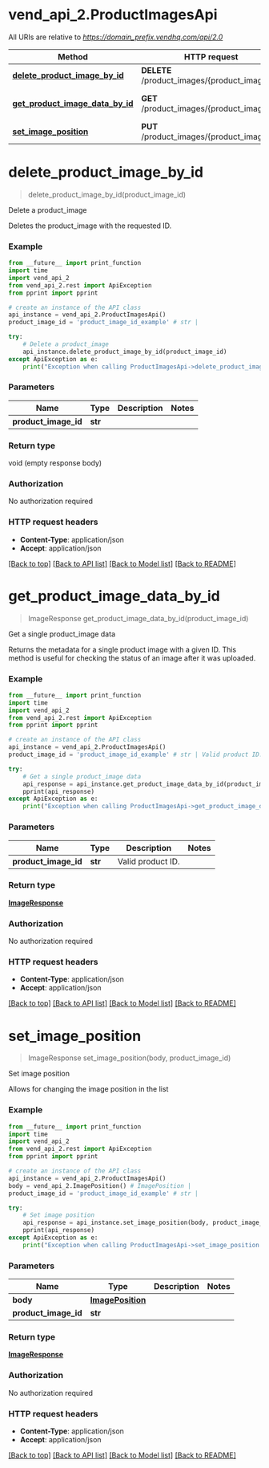 # vend_api_2.ProductImagesApi

All URIs are relative to *https://domain_prefix.vendhq.com/api/2.0*

Method | HTTP request | Description
------------- | ------------- | -------------
[**delete_product_image_by_id**](ProductImagesApi.md#delete_product_image_by_id) | **DELETE** /product_images/{product_image_id} | Delete a product_image
[**get_product_image_data_by_id**](ProductImagesApi.md#get_product_image_data_by_id) | **GET** /product_images/{product_image_id} | Get a single product_image data
[**set_image_position**](ProductImagesApi.md#set_image_position) | **PUT** /product_images/{product_image_id} | Set image position


# **delete_product_image_by_id**
> delete_product_image_by_id(product_image_id)

Delete a product_image

Deletes the product_image with the requested ID.

### Example 
```python
from __future__ import print_function
import time
import vend_api_2
from vend_api_2.rest import ApiException
from pprint import pprint

# create an instance of the API class
api_instance = vend_api_2.ProductImagesApi()
product_image_id = 'product_image_id_example' # str | 

try: 
    # Delete a product_image
    api_instance.delete_product_image_by_id(product_image_id)
except ApiException as e:
    print("Exception when calling ProductImagesApi->delete_product_image_by_id: %s\n" % e)
```

### Parameters

Name | Type | Description  | Notes
------------- | ------------- | ------------- | -------------
 **product_image_id** | **str**|  | 

### Return type

void (empty response body)

### Authorization

No authorization required

### HTTP request headers

 - **Content-Type**: application/json
 - **Accept**: application/json

[[Back to top]](#) [[Back to API list]](../README.md#documentation-for-api-endpoints) [[Back to Model list]](../README.md#documentation-for-models) [[Back to README]](../README.md)

# **get_product_image_data_by_id**
> ImageResponse get_product_image_data_by_id(product_image_id)

Get a single product_image data

Returns the metadata for a single product image with a given ID. This method is useful for checking the status of an image after it was uploaded.

### Example 
```python
from __future__ import print_function
import time
import vend_api_2
from vend_api_2.rest import ApiException
from pprint import pprint

# create an instance of the API class
api_instance = vend_api_2.ProductImagesApi()
product_image_id = 'product_image_id_example' # str | Valid product ID.

try: 
    # Get a single product_image data
    api_response = api_instance.get_product_image_data_by_id(product_image_id)
    pprint(api_response)
except ApiException as e:
    print("Exception when calling ProductImagesApi->get_product_image_data_by_id: %s\n" % e)
```

### Parameters

Name | Type | Description  | Notes
------------- | ------------- | ------------- | -------------
 **product_image_id** | **str**| Valid product ID. | 

### Return type

[**ImageResponse**](ImageResponse.md)

### Authorization

No authorization required

### HTTP request headers

 - **Content-Type**: application/json
 - **Accept**: application/json

[[Back to top]](#) [[Back to API list]](../README.md#documentation-for-api-endpoints) [[Back to Model list]](../README.md#documentation-for-models) [[Back to README]](../README.md)

# **set_image_position**
> ImageResponse set_image_position(body, product_image_id)

Set image position

Allows for changing the image position in the list

### Example 
```python
from __future__ import print_function
import time
import vend_api_2
from vend_api_2.rest import ApiException
from pprint import pprint

# create an instance of the API class
api_instance = vend_api_2.ProductImagesApi()
body = vend_api_2.ImagePosition() # ImagePosition | 
product_image_id = 'product_image_id_example' # str | 

try: 
    # Set image position
    api_response = api_instance.set_image_position(body, product_image_id)
    pprint(api_response)
except ApiException as e:
    print("Exception when calling ProductImagesApi->set_image_position: %s\n" % e)
```

### Parameters

Name | Type | Description  | Notes
------------- | ------------- | ------------- | -------------
 **body** | [**ImagePosition**](ImagePosition.md)|  | 
 **product_image_id** | **str**|  | 

### Return type

[**ImageResponse**](ImageResponse.md)

### Authorization

No authorization required

### HTTP request headers

 - **Content-Type**: application/json
 - **Accept**: application/json

[[Back to top]](#) [[Back to API list]](../README.md#documentation-for-api-endpoints) [[Back to Model list]](../README.md#documentation-for-models) [[Back to README]](../README.md)

